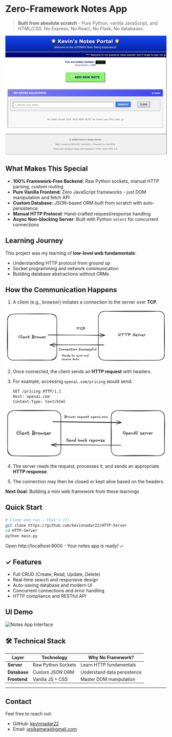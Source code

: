 # Zero-Framework Notes App

> **Built from absolute scratch** - Pure Python, vanilla JavaScript, and HTML/CSS. No Express, No React, No Flask, No databases.

![Notes App Interface](assets/demo.png)

## What Makes This Special

- **100% Framework-Free Backend**: Raw Python sockets, manual HTTP parsing, custom routing
- **Pure Vanilla Frontend**: Zero JavaScript frameworks - just DOM manipulation and fetch API
- **Custom Database**: JSON-based ORM built from scratch with auto-persistence
- **Manual HTTP Protocol**: Hand-crafted request/response handling
- **Async Non-blocking Server**: Built with Python `select` for concurrent connections


## Learning Journey

This project was my learning of **low-level web fundamentals**:
- Understanding HTTP protocol from ground up
- Socket programming and network communication
- Building database abstractions without ORMs

## How the Communication Happens

1. A client (e.g., browser) initiates a connection to the server over **TCP**.

![alt text](assets/step1.png)

2. Once connected, the client sends an **HTTP request** with headers.

3. For example, accessing `openai.com/pricing` would send:

   ```
   GET /pricing HTTP/1.1
   Host: openai.com
   Content-Type: text/html
   ```

![alt text](assets/step2.png)

4. The server reads the request, processes it, and sends an appropriate **HTTP response**.

5. The connection may then be closed or kept alive based on the headers.


**Next Goal**: Building a mini web framework from these learnings

## Quick Start

```bash
# Clone and run - that's it!
git clone https://github.com/kevinnadar22/HTTP-Server
cd HTTP-Server
python main.py
```

Open http://localhost:8000 - Your notes app is ready! ✓


## ✓ Features
- Full CRUD (Create, Read, Update, Delete)
- Real-time search and responsive design
- Auto-saving database and modern UI
- Concurrent connections and error handling
- HTTP compliance and RESTful API

## UI Demo

![Notes App Interface](assets/demo.gif)


## 🛠 Technical Stack

| Layer | Technology | Why No Framework? |
|-------|------------|-------------------|
| **Server** | Raw Python Sockets | Learn HTTP fundamentals |
| **Database** | Custom JSON ORM | Understand data persistence |
| **Frontend** | Vanilla JS + CSS | Master DOM manipulation |

---

## Contact

Feel free to reach out:

- GitHub: [kevinnadar22](https://github.com/kevinnadar22)
- Email: [jesikamaraj@gmail.com](mailto:jesikamaraj@gmail.com)

